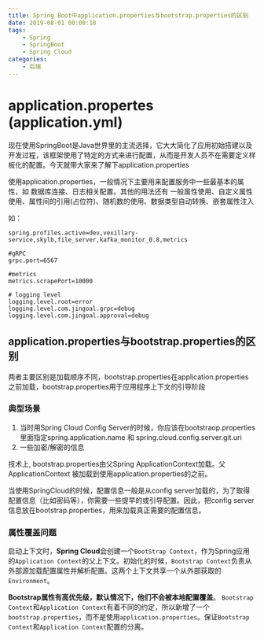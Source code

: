 ```yaml
---
title: Spring Boot中application.properties与bootstrap.properties的区别
date: 2019-08-01 00:00:18
tags:
	- Spring
	- SpringBoot
	- Spring Cloud
categories:
	- 后端
---
```


# application.propertes (application.yml)

现在使用SpringBoot是Java世界里的主流选择，它大大简化了应用初始搭建以及开发过程，该框架使用了特定的方式来进行配置，从而是开发人员不在需要定义样板化的配置。今天就带大家来了解下application.properties

使用application.properties，一般情况下主要用来配置服务中一些最基本的属性，如 数据库连接、日志相关配置。其他的用法还有 一般属性使用、自定义属性使用、属性间的引用(占位符)、随机数的使用、数据类型自动转换、嵌套属性注入

如：
```
spring.profiles.active=dev,vexillary-service,skylb,file_server,kafka_monitor_0.8,metrics

#gRPC
grpc.port=6567

#metrics
metrics.scrapePort=10000

# logging level
logging.level.root=error
logging.level.com.jingoal.grpc=debug
logging.level.com.jingoal.approval=debug
```

## application.properties与bootstrap.properties的区别

两者主要区别是加载顺序不同，bootstrap.properties在application.properties 之前加载，bootstrap.properties用于应用程序上下文的引导阶段

### 典型场景

1. 当时用Spring Cloud Config Server的时候，你应该在bootstraop.properties里面指定spring.application.name 和 spring.cloud.config.server.git.uri
2. 一些加密/解密的信息

技术上, bootstrap.properties由父Spring ApplicationContext加载。父ApplicationContext 被加载到使用application.properties的之前。

当使用SpringCloud的时候，配置信息一般是从config server加载的，为了取得配置信息（比如密码等），你需要一些提早的或引导配置。因此，把config server信息放在bootstrap.properties，用来加载真正需要的配置信息。

### 属性覆盖问题

启动上下文时，**Spring Cloud**会创建一个```BootStrap Context```，作为Spring应用的```Application Context```的父上下文。初始化的时候，```Bootstrap Context```负责从外部源加载配置属性并解析配置。这两个上下文共享一个从外部获取的```Environment```。

**Bootstrap属性有高优先级，默认情况下，他们不会被本地配置覆盖**。
```Bootstrap  Context```和```Application Context```有着不同的约定，所以新增了一个```bootstrap.properties```，而不是使用```application.properties```。保证```Bootstrap Context```和```Application Context```配置的分离。
